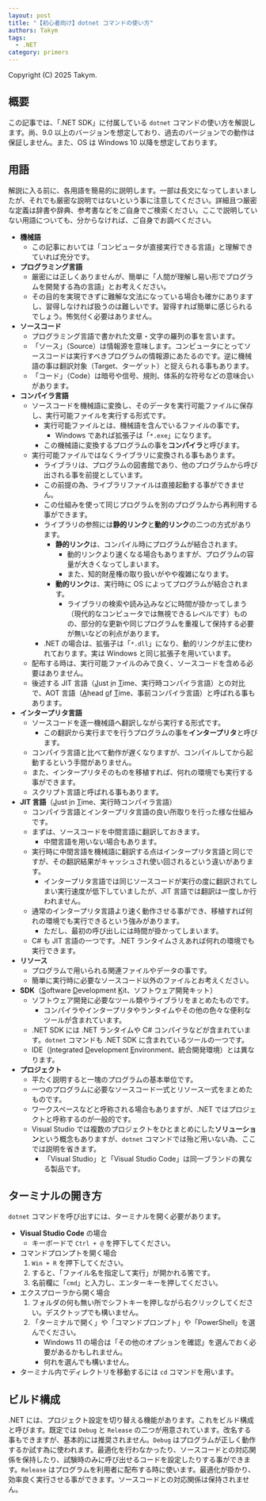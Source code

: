 ```yaml
---
layout: post
title: "【初心者向け】dotnet コマンドの使い方"
authors: Takym
tags:
  - .NET
category: primers
---
```

Copyright (C) 2025 Takym.

## 概要
この記事では、「.NET SDK」に付属している `dotnet` コマンドの使い方を解説します。尚、9.0 以上のバージョンを想定しており、過去のバージョンでの動作は保証しません。また、OS は Windows 10 以降を想定しております。

## 用語
解説に入る前に、各用語を簡易的に説明します。一部は長文になってしまいましたが、それでも厳密な説明ではないという事に注意してください。詳細且つ厳密な定義は辞書や辞典、参考書などをご自身でご検索ください。ここで説明していない用語についても、分からなければ、ご自身でお調べください。

* **機械語**
	* この記事においては「コンピュータが直接実行できる言語」と理解できていれば充分です。
* **プログラミング言語**
	* 厳密には正しくありませんが、簡単に「人間が理解し易い形でプログラムを開発する為の言語」とお考えください。
	* その目的を実現できずに難解な文法になっている場合も確かにありますし、習得しなければ扱うのは難しいです。習得すれば簡単に感じられるでしょう。怖気付く必要はありません。
* **ソースコード**
	* プログラミング言語で書かれた文章・文字の羅列の事を言います。
	* 「ソース」（Source）は情報源を意味します。コンピュータにとってソースコードは実行すべきプログラムの情報源にあたるのです。逆に機械語の事は翻訳対象（Target、ターゲット）と捉えられる事もあります。
	* 「コード」（Code）は暗号や信号、規則、体系的な符号などの意味合いがあります。
* **コンパイラ言語**
	* ソースコードを機械語に変換し、そのデータを実行可能ファイルに保存し、実行可能ファイルを実行する形式です。
		* 実行可能ファイルとは、機械語を含んでいるファイルの事です。
			* Windows であれば拡張子は「`*.exe`」になります。
		* この機械語に変換するプログラムの事を**コンパイラ**と呼びます。
	* 実行可能ファイルではなくライブラリに変換される事もあります。
		* ライブラリは、プログラムの図書館であり、他のプログラムから呼び出される事を前提としています。
		* この前提の為、ライブラリファイルは直接起動する事ができません。
		* この仕組みを使って同じプログラムを別のプログラムから再利用する事ができます。
		* ライブラリの参照には**静的リンク**と**動的リンク**の二つの方式があります。
			* **静的リンク**は、コンパイル時にプログラムが結合されます。
				* 動的リンクより速くなる場合もありますが、プログラムの容量が大きくなってしまいます。
				* また、知的財産権の取り扱いがやや複雑になります。
			* **動的リンク**は、実行時に OS によってプログラムが結合されます。
				* ライブラリの検索や読み込みなどに時間が掛かってしまう（現代的なコンピュータでは無視できるレベルです）ものの、部分的な更新や同じプログラムを重複して保持する必要が無いなどの利点があります。
		* .NET の場合は、拡張子は「`*.dll`」になり、動的リンクが主に使われております。実は Windows と同じ拡張子を用いています。
	* 配布する時は、実行可能ファイルのみで良く、ソースコードを含める必要はありません。
	* 後述する JIT 言語（<u>J</u>ust <u>i</u>n <u>T</u>ime、実行時コンパイラ言語）との対比で、AOT 言語（<u>A</u>head <u>o</u>f <u>T</u>ime、事前コンパイラ言語）と呼ばれる事もあります。
* **インタープリタ言語**
	* ソースコードを逐一機械語へ翻訳しながら実行する形式です。
		* この翻訳から実行までを行うプログラムの事を**インタープリタ**と呼びます。
	* コンパイラ言語と比べて動作が遅くなりますが、コンパイルしてから起動するという手間がありません。
	* また、インタープリタそのものを移植すれば、何れの環境でも実行する事ができます。
	* スクリプト言語と呼ばれる事もあります。
* **JIT 言語**（<u>J</u>ust <u>i</u>n <u>T</u>ime、実行時コンパイラ言語）
	* コンパイラ言語とインタープリタ言語の良い所取りを行った様な仕組みです。
	* まずは、ソースコードを中間言語に翻訳しておきます。
		* 中間言語を用いない場合もあります。
	* 実行時に中間言語を機械語に翻訳する点はインタープリタ言語と同じですが、その翻訳結果がキャッシュされ使い回されるという違いがあります。
		* インタープリタ言語では同じソースコードが実行の度に翻訳されてしまい実行速度が低下していましたが、JIT 言語では翻訳は一度しか行われません。
	* 通常のインタープリタ言語より速く動作させる事ができ、移植すれば何れの環境でも実行できるという強みがあります。
		* ただし、最初の呼び出しには時間が掛かってしまいます。
	* C# も JIT 言語の一つです。.NET ランタイムさえあれば何れの環境でも実行できます。
* **リソース**
	* プログラムで用いられる関連ファイルやデータの事です。
	* 簡単に実行時に必要なソースコード以外のファイルとお考えください。
* **SDK**（<u>S</u>oftware <u>D</u>evelopment <u>K</u>it、ソフトウェア開発キット）
	* ソフトウェア開発に必要なツール類やライブラリをまとめたものです。
		* コンパイラやインタープリタやランタイムやその他の色々な便利なツールが含まれています。
	* .NET SDK には .NET ランタイムや C# コンパイラなどが含まれています。`dotnet` コマンドも .NET SDK に含まれているツールの一つです。
	* IDE（<u>I</u>ntegrated <u>D</u>evelopment <u>E</u>nvironment、統合開発環境）とは異なります。
* **プロジェクト**
	* 平たく説明すると一塊のプログラムの基本単位です。
	* 一つのプログラムに必要なソースコード一式とリソース一式をまとめたものです。
	* ワークスペースなどと呼称される場合もありますが、.NET ではプロジェクトと呼称するのが一般的です。
	* Visual Studio では複数のプロジェクトをひとまとめにした**ソリューション**という概念もありますが、`dotnet` コマンドでは殆ど用いない為、ここでは説明を省きます。
		* 「Visual Studio」と「Visual Studio Code」は同一ブランドの異なる製品です。

## ターミナルの開き方
`dotnet` コマンドを呼び出すには、ターミナルを開く必要があります。

* **Visual Studio Code** の場合
	* キーボードで `Ctrl + @` を押下してください。
* コマンドプロンプトを開く場合
	1. `Win + R` を押下してください。
	2. すると、「ファイル名を指定して実行」が開かれる筈です。
	3. 名前欄に「`cmd`」と入力し、エンターキーを押してください。
* エクスプローラから開く場合
	1. フォルダの何も無い所でシフトキーを押しながら右クリックしてください。デスクトップでも構いません。
	2. 「ターミナルで開く」や「コマンドプロンプト」や「PowerShell」を選んでください。
		* Windows 11 の場合は「その他のオプションを確認」を選んでおく必要があるかもしれません。
		* 何れを選んでも構いません。
* ターミナル内でディレクトリを移動するには `cd` コマンドを用います。

## ビルド構成
.NET には、プロジェクト設定を切り替える機能があります。これをビルド構成と呼びます。既定では `Debug` と `Release` の二つが用意されています。改名する事もできますが、基本的には推奨されません。`Debug` はプログラムが正しく動作するか試す為に使われます。最適化を行わなかったり、ソースコードとの対応関係を保持したり、試験時のみに呼び出せるコードを設定したりする事ができます。`Release` はプログラムを利用者に配布する時に使います。最適化が掛かり、効率良く実行させる事ができます。ソースコードとの対応関係は保持されません。
